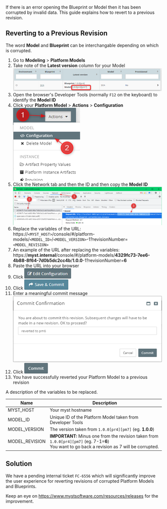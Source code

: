 If there is an error opening the Blueprint or Model then it has been corrupted by invalid data. This guide explains how to revert to a previous revision.

## Reverting to a Previous Revision

The word **Model** and **Blueprint** can be  interchangable depending on which is corrupted.

1. Go to **Modeling** > **Platform Models**
2. Take note of the **Latest version** column for your Model<br>
   ![](img/corrupt-blueprint-or-model_01.png)<br>
3. Open the browser's Developer Tools (normally `F12` on the keyboard) to identify the **Model ID**
4. Click your **Platform Model** > **Actions** > **Configuration**<br>
   ![](img/corrupt-blueprint-or-model_04.png)<br>
5. Click the Network tab and then the ID and then copy the **Model ID**<br>
![](img/corrupt-blueprint-or-model_02.png)<br>
6. Replace the variables of the URL:
   https://`<MYST_HOST>`/console/#/platform-models/`<MODEL_ID>`/`<MODEL_VERSION>`-1?revisionNumber=`<MODEL_REVISION>`
7. An example of the URL after replacing the variables:
   https://**myst.internal**/console/#/platform-models/**4329fc73-7ee6-4b88-8f64-7d0b5dc2cc4b**/**1.0.0**-1?revisionNumber=**6**
8. Paste the URL into your browser
9. Click ![](../../img/edit_configuration.png)
10. Click ![](../../img/save_and_commit.png)
11. Enter a meaningful commit message<br>
    ![](img/corrupt-blueprint-or-model_03.png)<br>
12. Click ![](../../img/commit.png)
13. You have successfully reverted your Platform Model to a previous revision


A description of the variables to be replaced.

| Name           | Description                                                  |
| -------------- | ------------------------------------------------------------ |
| MYST_HOST      | Your myst hostname                                           |
| MODEL_ID       | Unique ID of the Platform Model taken from Developer Tools   |
| MODEL_VERSION  | The version taken from `1.0.0[pr4][pm7]` (eg. **1.0.0**)     |
| MODEL_REVISION | **IMPORTANT:** Minus one from the revision taken from `1.0.0[pr4][pm7]` (eg. 7-1=**6**) <br> You want to go back a revision as 7 will be corrupted. |


## Solution

We have a pending internal ticket `FC-6556` which will significantly improve the user experience for reverting revisions of corrupted Platform Models and Blueprints.

Keep an eye on https://www.mystsoftware.com/resources/releases for the improvement.

